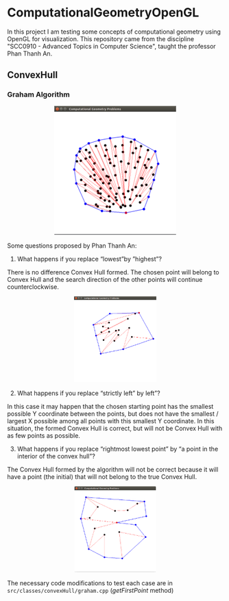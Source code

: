 # ComputationalGeometryOpenGL
In this project I am testing some concepts of computational geometry using OpenGL for visualization. This repository came from the discipline "SCC0910 - Advanced Topics in Computer Science", taught the professor Phan Thanh An.

## ConvexHull
  
### Graham Algorithm
<div style="text-align:center">
<img src="https://raw.githubusercontent.com/Brenocq/ComputationalGeometryOpenGL/master/img/ConvexHullGraham.png" height=300></img>
</div>

Some questions proposed by Phan Thanh An:
1. What happens if you replace “lowest”by ”highest”?

  There is no difference Convex Hull formed. The chosen point will belong to Convex Hull and the search direction of the other points will continue counterclockwise.

  <div style="text-align:center">
  <img src="https://raw.githubusercontent.com/Brenocq/ComputationalGeometryOpenGL/master/img/ConvexHullGrahamHighestPoint.png" height=200></img>
  </div>

2. What happens if you replace “strictly left” by left”?

  In this case it may happen that the chosen starting point has the smallest possible Y coordinate between the points, but does not have the smallest / largest X possible among all points with this smallest Y coordinate. In this situation, the formed Convex Hull is correct, but will not be Convex Hull with as few points as possible.

3. What happens if you replace “rightmost lowest point” by “a point in the interior of the convex hull”?

  The Convex Hull formed by the algorithm will not be correct because it will have a point (the initial) that will not belong to the true Convex Hull.

  <div style="text-align:center">
  <img src="https://raw.githubusercontent.com/Brenocq/ComputationalGeometryOpenGL/master/img/ConvexHullGrahamPointInside.png" height=200></img>
  </div>

The necessary code modifications to test each case are in `src/classes/convexHull/graham.cpp` (_getFirstPoint_ method)
